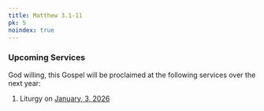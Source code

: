 ```yaml
---
title: Matthew 3.1-11
pk: 5
noindex: true
---
```


### Upcoming Services

God willing, this Gospel will be proclaimed at the following services over the next year:


1. Liturgy on [January,  3, 2026](https://orthocal.info/readings/gregorian/2026/01/03/)
